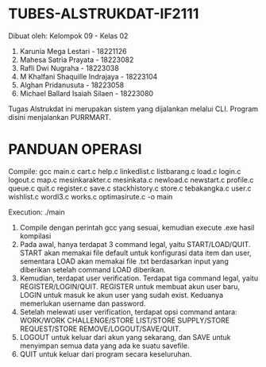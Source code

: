 # TUBES-ALSTRUKDAT-IF2111

Dibuat oleh:
Kelompok 09 - Kelas 02

1. Karunia Mega Lestari - 18221126
2. Mahesa Satria Prayata - 18223082
3. Rafli Dwi Nugraha - 18223038
4. M Khalfani Shaquille Indrajaya - 18223104
5. Alghan Pridanusuta - 18223058
6. Michael Ballard Isaiah Silaen - 18223080

Tugas Alstrukdat ini merupakan sistem yang dijalankan melalui CLI. Program disini menjalankan PURRMART.

# PANDUAN OPERASI

Compile:
gcc main.c cart.c help.c linkedlist.c listbarang.c load.c login.c logout.c map.c mesinkarakter.c mesinkata.c newload.c newstart.c profile.c queue.c quit.c register.c save.c stackhistory.c store.c tebakangka.c user.c wishlist.c wordl3.c works.c optimasirute.c -o main

Execution:
./main

1. Compile dengan perintah gcc yang sesuai, kemudian execute .exe hasil kompilasi
2. Pada awal, hanya terdapat 3 command legal, yaitu START/LOAD/QUIT. START akan memakai file default untuk konfigurasi data item dan user, sementara LOAD akan memakai file .txt berdasarkan input yang diberikan setelah command LOAD diberikan.
3. Kemudian, terdapat user verification. Terdapat tiga command legal, yaitu REGISTER/LOGIN/QUIT. REGISTER untuk membuat akun user baru, LOGIN untuk masuk ke akun user yang sudah exist. Keduanya memerlukan username dan password.
4. Setelah melewati user verification, terdapat opsi command antara: WORK/WORK CHALLENGE/STORE LIST/STORE SUPPLY/STORE REQUEST/STORE REMOVE/LOGOUT/SAVE/QUIT.
5. LOGOUT untuk keluar dari akun yang sekarang, dan SAVE untuk menyimpan semua data yang ada ke suatu savefile.
6. QUIT untuk keluar dari program secara keseluruhan.
